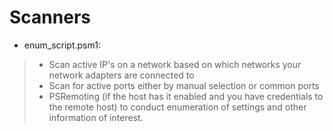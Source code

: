 
# Scanners
* enum_script.psm1: 
> - Scan active IP's on a network based on which networks your network adapters are connected to
> - Scan for active ports either by manual selection or common ports
> - PSRemoting (if the host has it enabled and you have credentials to the remote host) to conduct enumeration of settings and other information of interest.
